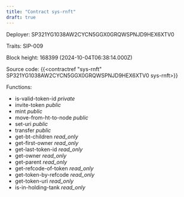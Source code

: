```yaml
---
title: "Contract sys-rnft"
draft: true
---
```

Deployer: SP321YG1038AW2CYCN5GGX0GRQWSPNJD9HEX6XTV0

Traits:
SIP-009 



Block height: 168399 (2024-10-04T06:38:14.000Z)

Source code: {{<contractref "sys-rnft" SP321YG1038AW2CYCN5GGX0GRQWSPNJD9HEX6XTV0 sys-rnft>}}

Functions:

* is-valid-token-id _private_
* invite-token _public_
* mint _public_
* move-from-ht-to-node _public_
* set-uri _public_
* transfer _public_
* get-bt-children _read_only_
* get-first-owner _read_only_
* get-last-token-id _read_only_
* get-owner _read_only_
* get-parent _read_only_
* get-refcode-of-token _read_only_
* get-token-by-refcode _read_only_
* get-token-uri _read_only_
* is-in-holding-tank _read_only_
